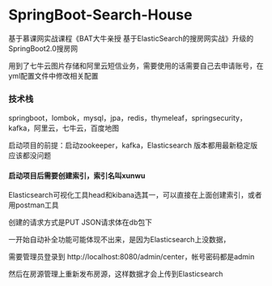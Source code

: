 # SpringBoot-Search-House
基于慕课网实战课程《BAT大牛亲授 基于ElasticSearch的搜房网实战》升级的SpringBoot2.0搜房网

用到了七牛云图片存储和阿里云短信业务，需要使用的话需要自己去申请账号，在yml配置文件中修改相关配置


### 技术栈
springboot，lombok，mysql，jpa，redis，thymeleaf，springsecurity，kafka，阿里云，七牛云，百度地图




启动项目的前提：启动zookeeper，kafka，Elasticsearch 版本都用最新稳定版应该都没问题

#### 启动项目后需要创建索引，索引名叫xunwu
Elasticsearch可视化工具head和kibana选其一，可以直接在上面创建索引，或者用postman工具

创建的请求方式是PUT   JSON请求体在db包下

一开始自动补全功能可能体现不出来，是因为Elasticsearch上没数据，

需要管理员登录到 http://localhost:8080/admin/center，帐号密码都是admin

然后在房源管理上重新发布房源，这样数据才会上传到Elasticsearch

